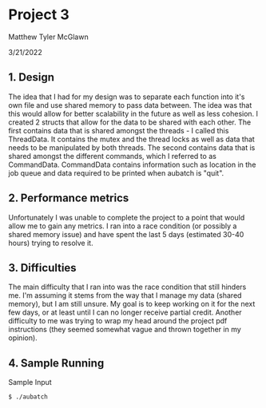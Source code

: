 # Project 3

Matthew Tyler McGlawn

3/21/2022

## 1. Design

The idea that I had for my design was to separate each function into it's own file and use shared memory to pass data between.
The idea was that this would allow for better scalability in the future as well as less cohesion.
I created 2 structs that allow for the data to be shared with each other.
The first contains data that is shared amongst the threads - I called this ThreadData.
It contains the mutex and the thread locks as well as data that needs to be manipulated by both threads.
The second contains data that is shared amongst the different commands, which I referred to as CommandData.
CommandData contains information such as location in the job queue and data required to be printed when aubatch is "quit".

## 2. Performance metrics

Unfortunately I was unable to complete the project to a point that would allow me to gain any metrics.
I ran into a race condition (or possibly a shared memory issue) and have spent the last 5 days (estimated 30-40 hours) trying to resolve it.

## 3. Difficulties

The main difficulty that I ran into was the race condition that still hinders me.
I'm assuming it stems from the way that I manage my data (shared memory), but I am still unsure.
My goal is to keep working on it for the next few days, or at least until I can no longer receive partial credit.
Another difficulty to me was trying to wrap my head around the project pdf instructions (they seemed somewhat vague and thrown together in my opinion).

## 4. Sample Running

Sample Input
```
$ ./aubatch
```
